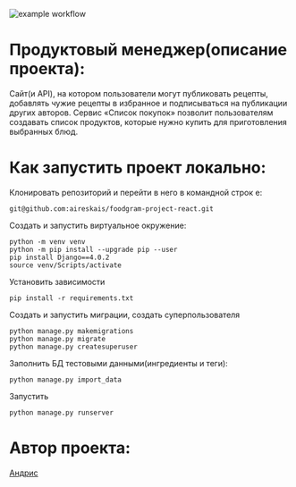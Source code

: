 ![example workflow](https://github.com/aireskais/foodgram-project-react/actions/workflows/main.yml/badge.svg)
# Продуктовый менеджер(описание проекта):
Сайт(и API), на котором пользователи могут публиковать рецепты, добавлять 
чужие рецепты в избранное и подписываться на публикации других авторов.
Сервис «Список покупок» позволит пользователям создавать список продуктов,
которые нужно купить для приготовления выбранных блюд.

# Как запустить проект локально:

Клонировать репозиторий и перейти в него в командной строк  е:
```
git@github.com:aireskais/foodgram-project-react.git
```
Создать и запустить виртуальное окружение:
```
python -m venv venv
python -m pip install --upgrade pip --user
pip install Django==4.0.2
source venv/Scripts/activate
```
Установить зависимости
```
pip install -r requirements.txt
```
Создать и запустить миграции, создать суперпользователя
```
python manage.py makemigrations
python manage.py migrate
python manage.py createsuperuser 
```
Заполнить БД тестовыми данными(ингредиенты и теги):
```
python manage.py import_data
```
Запустить
```
python manage.py runserver
```

# Автор проекта:
[Андрис](https://github.com/aireskais)
